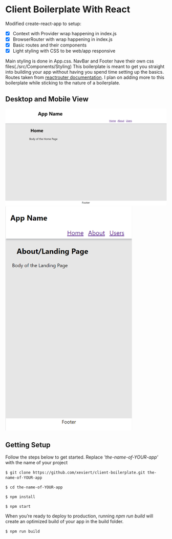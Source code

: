 # Client Boilerplate With React

Modified create-react-app to setup:

- [x] Context with Provider wrap happening in index.js
- [x] BrowserRouter with wrap happening in index.js
- [x] Basic routes and their components
- [x] Light styling with CSS to be web/app responsive

Main styling is done in App.css. NavBar and Footer have their own css files(./src/Components/Styling)
This boilerplate is meant to get you straight into building your app without having you spend time setting up the basics.
Routes taken from [reactrouter documentation](https://reactrouter.com/web/guides/quick-start).
I plan on adding more to this boilerplate while sticking to the nature of a boilerplate.

## Desktop and Mobile View
<img src="public\desktop-view.png" />
<img src="public\mobile-view.png" width="396" height="700" />

## Getting Setup

Follow the steps below to get started. 
Replace *'the-name-of-YOUR-app'* with the name of your project

```
$ git clone https://github.com/xeviert/client-boilerplate.git the-name-of-YOUR-app
```
```
$ cd the-name-of-YOUR-app
```
```
$ npm install
```
```
$ npm start
```

When you’re ready to deploy to production, running *npm run build* will create an optimized build of your app in the build folder.
```
$ npm run build
```
